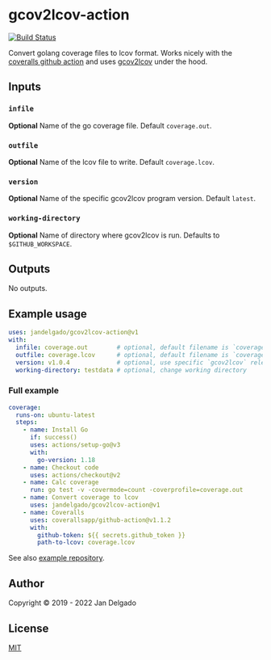 # gcov2lcov-action

[![Build Status](https://github.com/jandelgado/gcov2lcov-action/workflows/test/badge.svg)](https://github.com/jandelgado/gcov2lcov-action/actions?workflow=test)

Convert golang coverage files to lcov format. Works nicely with the [coveralls
github action](https://github.com/marketplace/actions/coveralls-github-action) and
uses [gcov2lcov](https://github.com/jandelgado/gcov2lcov) under the hood.

## Inputs

### `infile`

**Optional** Name of the go coverage file. Default `coverage.out`.

### `outfile`

**Optional** Name of the lcov file to write. Default `coverage.lcov`.

### `version`

**Optional** Name of the specific gcov2lcov program version. Default `latest`.

### `working-directory`

**Optional** Name of directory where gcov2lcov is run. Defaults to `$GITHUB_WORKSPACE`.

## Outputs

No outputs.

## Example usage

```yaml
uses: jandelgado/gcov2lcov-action@v1
with:
  infile: coverage.out        # optional, default filename is `coverage.out`
  outfile: coverage.lcov      # optional, default filename is `coverage.lcov`
  version: v1.0.4             # optional, use specific `gcov2lcov` release version
  working-directory: testdata # optional, change working directory
```

### Full example

```yaml
coverage:
  runs-on: ubuntu-latest
  steps:
    - name: Install Go
      if: success()
      uses: actions/setup-go@v3
      with:
        go-version: 1.18
    - name: Checkout code
      uses: actions/checkout@v2
    - name: Calc coverage
      run: go test -v -covermode=count -coverprofile=coverage.out
    - name: Convert coverage to lcov
      uses: jandelgado/gcov2lcov-action@v1
    - name: Coveralls
      uses: coverallsapp/github-action@v1.1.2
      with:
        github-token: ${{ secrets.github_token }}
        path-to-lcov: coverage.lcov
```

See also [example repository](https://github.com/jandelgado/golang-ci-template-github-actions).

## Author

Copyright &copy; 2019 - 2022 Jan Delgado

## License

[MIT](LICENSE)
